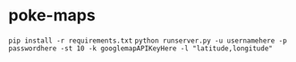# poke-maps
`pip install -r requirements.txt`
`python runserver.py -u usernamehere -p passwordhere -st 10 -k googlemapAPIKeyHere -l "latitude,longitude"`

